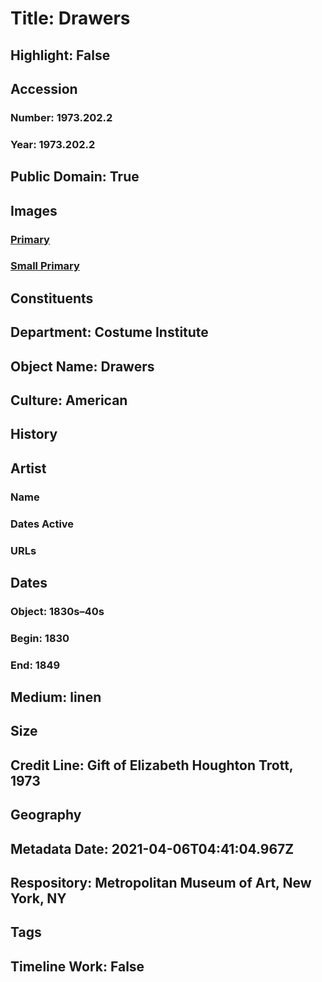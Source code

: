 # Title: Drawers
## Highlight: False
## Accession
### Number: 1973.202.2
### Year: 1973.202.2
## Public Domain: True
## Images
### [Primary](https://images.metmuseum.org/CRDImages/ci/original/1973.202.2.jpg)
### [Small Primary](https://images.metmuseum.org/CRDImages/ci/web-large/1973.202.2.jpg)
## Constituents
## Department: Costume Institute
## Object Name: Drawers
## Culture: American
## History
## Artist
### Name
### Dates Active
### URLs
## Dates
### Object: 1830s–40s
### Begin: 1830
### End: 1849
## Medium: linen
## Size
## Credit Line: Gift of Elizabeth Houghton Trott, 1973
## Geography
## Metadata Date: 2021-04-06T04:41:04.967Z
## Respository: Metropolitan Museum of Art, New York, NY
## Tags
## Timeline Work: False